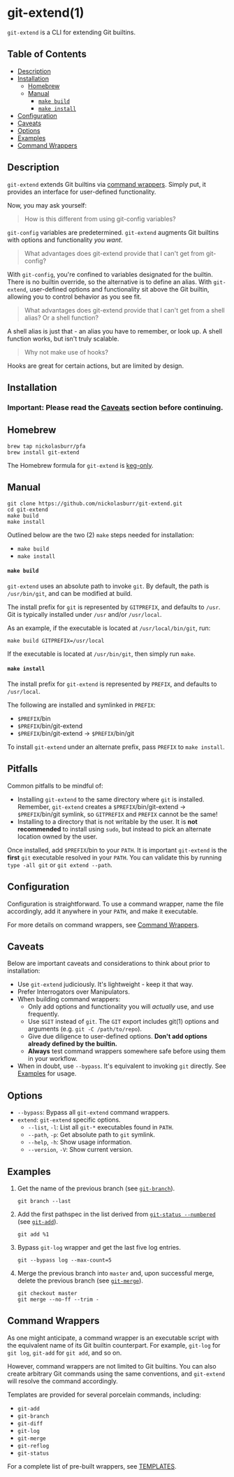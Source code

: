 # git-extend(1)

`git-extend` is a CLI for extending Git builtins.

## Table of Contents

- [Description](#description)
- [Installation](#installation)
  + [Homebrew](#homebrew)
  + [Manual](#manual)
    - [`make build`](#make-build)
    - [`make install`](#make-install)
- [Configuration](#configuration)
- [Caveats](#caveats)
- [Options](#options)
- [Examples](#examples)
- [Command Wrappers](#command-wrappers)

## Description

`git-extend` extends Git builtins via [command wrappers](#command-wrappers). Simply put, it provides an interface for user-defined functionality.

Now, you may ask yourself:

> How is this different from using git-config variables?

`git-config` variables are predetermined. `git-extend` augments Git builtins with options and functionality _you want_.

> What advantages does git-extend provide that I can't get from git-config?

With `git-config`, you're confined to variables designated for the builtin. There is no builtin override, so the alternative is to define an alias. With `git-extend`, user-defined options and functionality sit above the Git builtin, allowing you to control behavior as you see fit.

> What advantages does git-extend provide that I can't get from a shell alias? Or a shell function?

A shell alias is just that - an alias you have to remember, or look up. A shell function works, but isn't truly scalable.

> Why not make use of hooks?

Hooks are great for certain actions, but are limited by design.

## Installation

### Important: Please read the [Caveats](#caveats) section before continuing.

## Homebrew

```
brew tap nickolasburr/pfa
brew install git-extend
```

The Homebrew formula for `git-extend` is [keg-only](https://docs.brew.sh/FAQ#what-does-keg-only-mean).

## Manual

```
git clone https://github.com/nickolasburr/git-extend.git
cd git-extend
make build
make install
```

Outlined below are the two (2) `make` steps needed for installation:

+ `make build`
+ `make install`

#### `make build`

`git-extend` uses an absolute path to invoke `git`. By default, the path is `/usr/bin/git`, and can be modified at build.

The install prefix for `git` is represented by `GITPREFIX`, and defaults to `/usr`. Git is typically installed under `/usr` and/or `/usr/local`.

As an example, if the executable is located at `/usr/local/bin/git`, run:

```
make build GITPREFIX=/usr/local
```

If the executable is located at `/usr/bin/git`, then simply run `make`.

#### `make install`

The install prefix for `git-extend` is represented by `PREFIX`, and defaults to `/usr/local`.

The following are installed and symlinked in `PREFIX`:

+ `$PREFIX`/bin
+ `$PREFIX`/bin/git-extend
+ `$PREFIX`/bin/git-extend -> `$PREFIX`/bin/git

To install `git-extend` under an alternate prefix, pass `PREFIX` to `make install`.

## Pitfalls

Common pitfalls to be mindful of:

+ Installing `git-extend` to the same directory where `git` is installed. Remember, `git-extend` creates a `$PREFIX`/bin/git-extend -> `$PREFIX`/bin/git symlink, so `GITPREFIX` and `PREFIX` cannot be the same!
+ Installing to a directory that is not writable by the user. It is **not recommended** to install using `sudo`, but instead to pick an alternate location owned by the user.

Once installed, add `$PREFIX`/bin to your `PATH`. It is important `git-extend` is the **first** `git` executable resolved in your `PATH`. You can validate this by running `type -all git` or `git extend --path`.

## Configuration

Configuration is straightforward. To use a command wrapper, name the file accordingly, add it anywhere in your `PATH`, and make it executable.

For more details on command wrappers, see [Command Wrappers](#command-wrappers).

## Caveats

Below are important caveats and considerations to think about prior to installation:

+ Use `git-extend` judiciously. It's lightweight - keep it that way.
+ Prefer Interrogators over Manipulators.
+ When building command wrappers:
  - Only add options and functionality you will _actually_ use, and use frequently.
  - Use `$GIT` instead of `git`. The `GIT` export includes git(1) options and arguments (e.g. `git -C /path/to/repo`).
  - Give due diligence to user-defined options. **Don't add options already defined by the builtin.**
  - **Always** test command wrappers somewhere safe before using them in your workflow.
+ When in doubt, use `--bypass`. It's equivalent to invoking `git` directly. See [Examples](#examples) for usage.

## Options

+ `--bypass`: Bypass all `git-extend` command wrappers.
+ `extend`: `git-extend` specific options.
  - `--list`, `-l`: List all `git-*` executables found in `PATH`.
  - `--path`, `-p`: Get absolute path to `git` symlink.
  - `--help`, `-h`: Show usage information.
  - `--version`, `-V`: Show current version.

## Examples

1. Get the name of the previous branch (see [`git-branch`](https://github.com/nickolasburr/git-extend/blob/master/templates/git-branch)).

    ```
    git branch --last
    ```

2. Add the first pathspec in the list derived from [`git-status --numbered`](https://github.com/nickolasburr/git-extend/blob/master/templates/git-status#L19-L36) (see [`git-add`](https://github.com/nickolasburr/git-extend/blob/master/templates/git-add)).

    ```
    git add %1
    ```

3. Bypass `git-log` wrapper and get the last five log entries.

    ```
    git --bypass log --max-count=5
    ```

4. Merge the previous branch into `master` and, upon successful merge, delete the previous branch (see [`git-merge`](https://github.com/nickolasburr/git-extend/blob/master/templates/git-merge)).

    ```
    git checkout master
    git merge --no-ff --trim -
    ```

## Command Wrappers

As one might anticipate, a command wrapper is an executable script with the equivalent name of its Git builtin counterpart. For example, `git-log` for `git log`, `git-add` for `git add`, and so on.

However, command wrappers are not limited to Git builtins. You can also create arbitrary Git commands using the same conventions, and `git-extend` will resolve the command accordingly.

Templates are provided for several porcelain commands, including:

+ `git-add`
+ `git-branch`
+ `git-diff`
+ `git-log`
+ `git-merge`
+ `git-reflog`
+ `git-status`

For a complete list of pre-built wrappers, see [TEMPLATES](https://github.com/nickolasburr/git-extend/blob/master/TEMPLATES.md).
